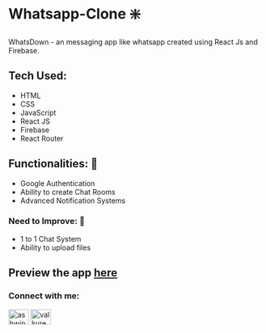 # Whatsapp-Clone ❇️
WhatsDown - an messaging app like whatsapp created using React Js and Firebase.

## Tech Used:
- HTML
- CSS
- JavaScript
- React JS
- Firebase
- React Router

## Functionalities: 🎇
- Google Authentication
- Ability to create Chat Rooms
- Advanced Notification Systems

### Need to Improve: 🧑
- 1 to 1 Chat System
- Ability to upload files

## Preview the app [here](https://whatsapp-clone-kl.firebaseapp.com/)

<h3 align="left">Connect with me:</h3>
<p align="left">
<a href="https://linkedin.com/in/ashwinkl" target="blank"><img align="center" src="https://raw.githubusercontent.com/rahuldkjain/github-profile-readme-generator/master/src/images/icons/Social/linked-in-alt.svg" alt="ashwinkl" height="30" width="40" /></a>
<a href="https://www.instagram.com/the_sneaky_goblin/" target="blank"><img align="center" src="https://raw.githubusercontent.com/rahuldkjain/github-profile-readme-generator/master/src/images/icons/Social/instagram.svg" alt="valkyreashwin" height="30" width="40" /></a>
</p>
